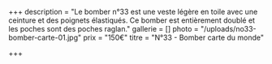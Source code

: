 +++
description = "Le bomber n°33 est une veste légère en toile avec une ceinture et des poignets élastiqués. Ce bomber est entièrement doublé et les poches sont des poches raglan."
gallerie = []
photo = "/uploads/no33-bomber-carte-01.jpg"
prix = "150€"
titre = "N°33 - Bomber carte du monde"

+++
